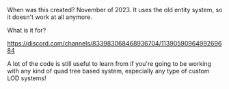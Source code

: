 When was this created? November of 2023. 
It uses the old entity system, so it doesn't work at all anymore.

What is it for? 

https://discord.com/channels/833983068468936704/1139059096499269684

A lot of the code is still useful to learn from if you're going to be working with any kind of quad tree based system, especially any type of custom LOD systems!
